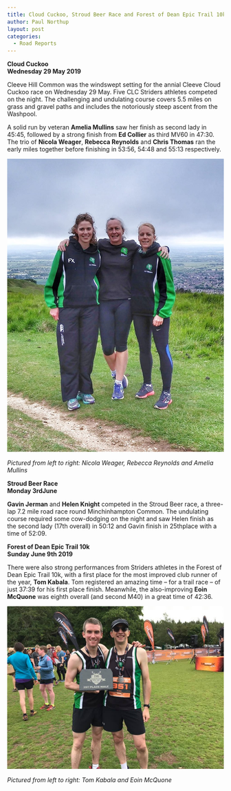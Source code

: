 ```yaml
---
title: Cloud Cuckoo, Stroud Beer Race and Forest of Dean Epic Trail 10k
author: Paul Northup
layout: post
categories:
  - Road Reports
---
```


**Cloud Cuckoo**  
**Wednesday 29 May 2019**

Cleeve Hill Common was the windswept setting for the annial Cleeve Cloud Cuckoo race on Wednesday 29 May. Five CLC Striders athletes competed on the night. The challenging and undulating course covers 5.5 miles on grass and gravel paths and includes the notoriously steep ascent from the Washpool.&nbsp;

A solid run by veteran **Amelia Mullins** saw her finish as second lady in 45:45, followed by a strong finish from **Ed Collier** as third MV60 in 47:30. The trio of **Nicola Weager**, **Rebecca Reynolds** and **Chris Thomas** ran the early miles together before finishing in 53:56, 54:48 and 55:13 respectively.


<img src="/images/2019/06/Cloud-Cuckoo.jpg" alt="Pictured from left to right: Nicola Weager, Rebecca Reynolds and Amelia Mullins" /> 

_Pictured from left to right: Nicola Weager, Rebecca Reynolds and Amelia Mullins_

**Stroud Beer Race**  
**Monday 3rdJune**

**Gavin Jerman** and **Helen Knight** competed in the Stroud Beer race, a three-lap 7.2 mile road race round Minchinhampton Common. The undulating course required some cow-dodging on the night and saw Helen finish as the second lady (17th overall) in 50:12 and Gavin finish in 25thplace with a time of 52:09.

**Forest of Dean Epic Trail 10k**  
**Sunday June 9th 2019**  


There were also strong performances from Striders athletes in the Forest of Dean Epic Trail 10k, with a first place for the most improved club runner of the year,&nbsp;**Tom Kabala**. Tom registered an amazing time&nbsp;– for a trail race – of just 37:39 for his first place finish. Meanwhile, the also-improving **Eoin McQuone** was eighth overall (and second M40) in a great time of 42:36.

<img src="/images/2019/06/Tom-Eoin-FOD-Trail-10k.jpg" alt="Pictured from left to right: Tom Kabala and Eoin McQuone" /> 

_Pictured from left to right: Tom Kabala and Eoin McQuone_

